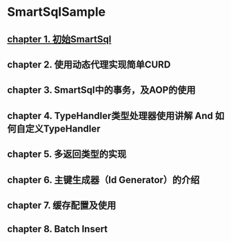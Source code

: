 # SmartSqlSample

## <a href="https://www.cnblogs.com/noahji/p/10846215.html" target="_blank">chapter 1. 初始SmartSql</a>
## chapter 2. 使用动态代理实现简单CURD

## chapter 3. SmartSql中的事务，及AOP的使用

## chapter 4. TypeHandler类型处理器使用讲解 And 如何自定义TypeHandler

## chapter 5. 多返回类型的实现

## chapter 6. 主键生成器（Id Generator）的介绍

## chapter 7. 缓存配置及使用

## chapter 8. Batch Insert

